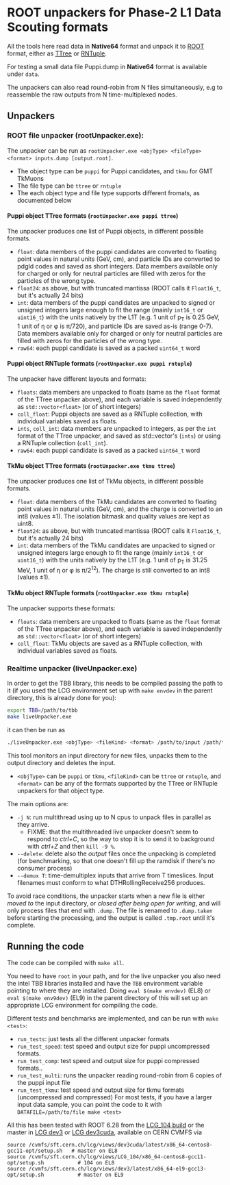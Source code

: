 # ROOT unpackers for Phase-2 L1 Data Scouting formats

All the tools here read data in **Native64** format and unpack it to [ROOT](https://root.cern.ch) format, either as [TTree](https://root.cern.ch/doc/master/classTTree.html) or [RNTuple](https://root.cern/doc/v626/structROOT_1_1Experimental_1_1RNTuple.html).

For testing a small data file Puppi.dump in **Native64** format is available under `data`.

The unpackers can also read round-robin from N files simultaneously, e.g to reassemble the raw outputs from N time-multiplexed nodes.

## Unpackers
### ROOT file unpacker (rootUnpacker.exe):

The unpacker can be run as `rootUnpacker.exe <objType> <fileType> <format> inputs.dump [output.root]`.
 * The object type can be `puppi` for Puppi candidates, and `tkmu` for GMT TkMuons
 * The file type can be `ttree` or `rntuple`
 * The each object type and file type supports different fromats, as documented below

#### Puppi object TTree formats (`rootUnpacker.exe puppi ttree`)
The unpacker produces one list of Puppi objects, in different possible formats.
 * `float`: data members of the puppi candidates are converted to floating point values in natural units (GeV, cm), and particle IDs are converted to pdgId codes and saved as short integers. Data members available only for charged or only for neutral particles are filled with zeros for the particles of the wrong type.
 * `float24`: as above, but with truncated mantissa (ROOT calls it `Float16_t`, but it's actually 24 bits)
 * `int`: data members of the puppi candidates are unpacked to signed or unsigned integers large enough to fit the range (mainly `int16_t` or `uint16_t`) with the units natively by the L1T (e.g. 1 unit of p<sub>T</sub> is 0.25 GeV, 1 unit of &eta; or &phi; is &pi;/720), and particle IDs are saved as-is (range 0-7). Data members available only for charged or only for neutral particles are filled with zeros for the particles of the wrong type.
 * `raw64`: each puppi candidate is saved as a packed `uint64_t` word

#### Puppi object RNTuple formats (`rootUnpacker.exe puppi rntuple`)
The unpacker have different layouts and formats:
 * `floats`: data members are unpacked to floats (same as the `float` format of the TTree unpacker above), and each variable is saved independently as `std::vector<float>` (or of short integers)
 * `coll_float`: Puppi objects are saved as a RNTuple collection, with individual variables saved as floats.
 * `ints`, `coll_int`: data members are unpacked to integers, as per the `int` format of the TTree unpacker, and saved as std::vector's (`ints`) or using a RNTuple collection (`coll_int`).
 * `raw64`:  each puppi candidate is saved as a packed `uint64_t` word

#### TkMu object TTree formats (`rootUnpacker.exe tkmu ttree`)
The unpacker produces one list of TkMu objects, in different possible formats.
 * `float`: data members of the TkMu candidates are converted to floating point values in natural units (GeV, cm), and the charge is converted to an int8 (values &plusmn;1). The isolation bitmask and quality values are kept as uint8.
 * `float24`: as above, but with truncated mantissa (ROOT calls it `Float16_t`, but it's actually 24 bits)
 * `int`: data members of the TkMu candidates are unpacked to signed or unsigned integers large enough to fit the range (mainly `int16_t` or `uint16_t`) with the units natively by the L1T (e.g. 1 unit of p<sub>T</sub> is 31.25 MeV, 1 unit of &eta; or &phi; is &pi;/2<sup>12</sup>). The charge is still converted to an int8 (values &plusmn;1).

#### TkMu object RNTuple formats (`rootUnpacker.exe tkmu rntuple`)

The unpacker supports these formats:
 * `floats`: data members are unpacked to floats (same as the `float` format of the TTree unpacker above), and each variable is saved independently as `std::vector<float>` (or of short integers)
 * `coll_float`: TkMu objects are saved as a RNTuple collection, with individual variables saved as floats.

### Realtime unpacker (liveUnpacker.exe)

In order to get the TBB library, this needs to be compiled passing the path to it (if you used the LCG environment set up with `make envdev` in the parent directory, this is already done for you):
```bash
export TBB=/path/to/tbb
make liveUnpacker.exe
```
it can then be run as 
```bash
./liveUnpacker.exe <objType> <fileKind> <format> /path/to/input /path/to/outputs 
```
This tool monitors an input directory for new files, unpacks them to the output directory and deletes the input.
 * `<objType>` can be `puppi` or `tkmu`, `<fileKind>` can be `ttree` or `rntuple`, and `<format>` can be any of the formats supported by the TTree or RNTuple unpackers for that object type.

The main options are:
 * `-j N`: run multithread using up to N cpus to unpack files in parallel as they arrive.
   * FIXME: that the multithreaded live unpacker doesn't seem to respond to _ctrl+C_, so the way to stop it is to send it to background with _ctrl+Z_ and then `kill -9 %`. 
 * `--delete`: delete also the _output_ files once the unpacking is completed (for benchmarking, so that one doesn't fill up the ramdisk if there's no consumer process)
 * `--demux T`: time-demultiplex inputs that arrive from T timeslices. Input filenames must conform to what DTHRollingReceive256 produces.

To avoid race conditions, the unpacker starts when a new file is either *moved to* the input directory, or *closed after being open for writing*, and will only process files that end with `.dump`.
The file is renamed to `.dump.taken` before starting the processing, and the output is called `.tmp.root` until it's complete.

## Running the code

The code can be compiled with `make all`.

You need to have `root` in your path, and for the live unpacker you also need the intel TBB libraries installed and have the `TBB` environment variable pointing to where they are installed. Doing `eval $(make envdev)` (EL8) or `eval $(make env9dev)` (EL9) in the parent directory of this will set up an appropriate LCG environment for compiling the code.

Different tests and benchmarks are implemented, and can be run with `make <test>`:
 * `run_tests`: just tests all the different unpacker formats
 * `run_test_speed`: test speed and output size for puppi uncompressed formats. 
 * `run_test_comp`: test speed and output size for puppi compressed formats..
 * `run_test_multi`: runs the unpacker reading round-robin from 6 copies of the puppi input file
 * `run_test_tkmu`:  test speed and output size for tkmu formats (uncompressed and compressed)
For most tests, if you have a larger input data sample, you can point the code to it with `DATAFILE=/path/to/file make <test>`

All this has been tested with ROOT 6.28 from the [LCG_104 build](https://lcginfo.cern.ch/release/LCG_104/) or the master in [LCG dev3](https://lcginfo.cern.ch/release/dev3/) or [LCG dev3cuda](https://lcginfo.cern.ch/release/dev3cuda/), available on CERN CVMFS via

```
source /cvmfs/sft.cern.ch/lcg/views/dev3cuda/latest/x86_64-centos8-gcc11-opt/setup.sh   # master on EL8
source /cvmfs/sft.cern.ch/lcg/views/LCG_104/x86_64-centos8-gcc11-opt/setup.sh           # 104 on EL8 
source /cvmfs/sft.cern.ch/lcg/views/dev3/latest/x86_64-el9-gcc13-opt/setup.sh           # master on EL9  
``` 

